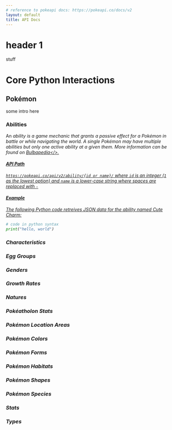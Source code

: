 ```yaml
---
# reference to pokeapi docs: https://pokeapi.co/docs/v2
layout: default
title: API Docs
---
```

# header 1
stuff

# Core Python Interactions

## Pokémon
some intro here

### Abilities
An <i>ability<i> is a game mechanic that grants a passive effect for a Pokémon in battle or while navigating the world. A single Pokémon may have multiple abilities but only one active ability at a given them. More information can be found on <a href="https://bulbapedia.bulbagarden.net/wiki/Ability">Bulbapedia</>.

#### API Path
`https://pokeapi.co/api/v2/ability/{id or name}/`
where `id` is an integer (`1` as the lowest option) and `name` is a lower-case string where spaces are replaced with `-`   

#### Example
The following Python code retreives JSON data for the ability named *Cute Charm*:
```python
# code in python syntax
print("hello, world")
```
### Characteristics
### Egg Groups
### Genders
### Growth Rates
### Natures
### Pokéatholon Stats
### Pokémon Location Areas
### Pokémon Colors
### Pokémon Forms
### Pokémon Habitats
### Pokémon Shapes
### Pokémon Species
### Stats
### Types
